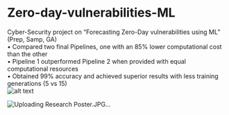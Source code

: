 # Zero-day-vulnerabilities-ML
Cyber-Security project on “Forecasting Zero-Day vulnerabilities using ML” (Prep, Samp, GA) <br />
• Compared two final Pipelines, one with an 85% lower computational cost than the other <br />
• Pipeline 1 outperformed Pipeline 2 when provided with equal computational resources <br />
• Obtained 99% accuracy and achieved superior results with less training generations (5 vs 15) <br />
![alt text](https://github.com/JonPilarte/Zero-day-vulnerabilities-ML/blob/main/Research_Poster.JPG?raw=true)

![Uploading Research Poster.JPG…]()

